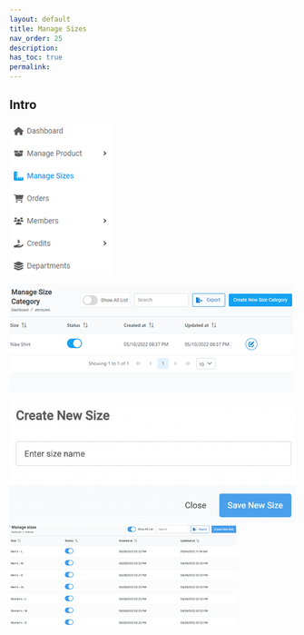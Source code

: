 ```yaml
---
layout: default
title: Manage Sizes
nav_order: 25
description:
has_toc: true
permalink:
---
```


## Intro

![managesize_dashboard](../../images/managesizes/ms_dash.png)

![managesize_page](../../images/managesizes/ms_page.png)

![create_new_size](../../images/managesizes/newsize_dialog.png)
![sub_manage_size](../../images/managesizes/msize_page.png)
